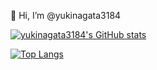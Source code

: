 👋 Hi, I’m @yukinagata3184  

[![yukinagata3184's GitHub stats](https://github-readme-stats.vercel.app/api?username=yukinagata3184&theme=vue-dark&show_icons=true&count_private=true)](https://github.com/yukinagata3184/github-readme-stats)

[![Top Langs](https://github-readme-stats.vercel.app/api/top-langs/?username=yukinagata3184&theme=vue-dark&show_icons=true&layout=compact&count_private=true)](https://github.com/yukinagata3184/github-readme-stats)

<!---
yukinagata3184/yukinagata3184 is a ✨ special ✨ repository because its `README.md` (this file) appears on your GitHub profile.
You can click the Preview link to take a look at your changes.
--->
